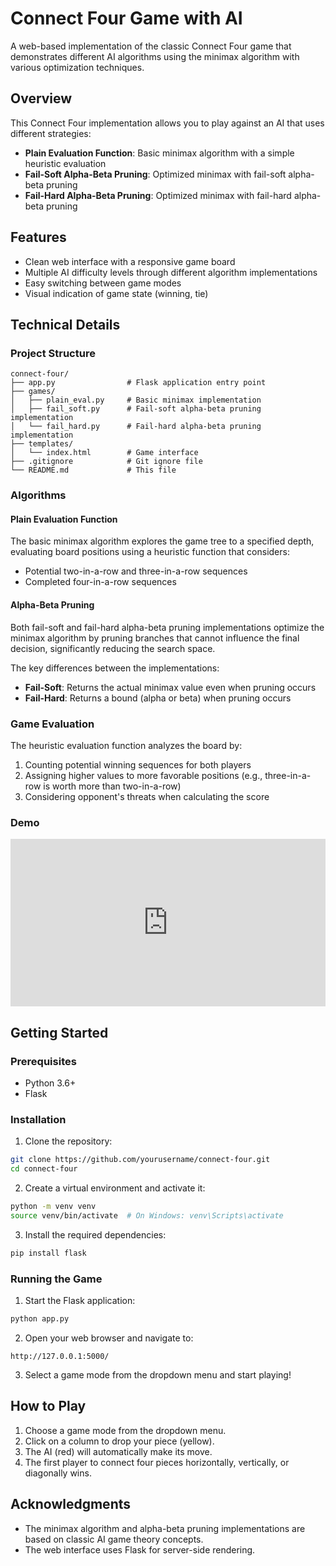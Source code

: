 # Connect Four Game with AI

A web-based implementation of the classic Connect Four game that demonstrates different AI algorithms using the minimax algorithm with various optimization techniques.

## Overview

This Connect Four implementation allows you to play against an AI that uses different strategies:

- **Plain Evaluation Function**: Basic minimax algorithm with a simple heuristic evaluation
- **Fail-Soft Alpha-Beta Pruning**: Optimized minimax with fail-soft alpha-beta pruning
- **Fail-Hard Alpha-Beta Pruning**: Optimized minimax with fail-hard alpha-beta pruning

## Features

- Clean web interface with a responsive game board
- Multiple AI difficulty levels through different algorithm implementations
- Easy switching between game modes
- Visual indication of game state (winning, tie)

## Technical Details

### Project Structure

```
connect-four/
├── app.py                # Flask application entry point
├── games/
│   ├── plain_eval.py     # Basic minimax implementation
│   ├── fail_soft.py      # Fail-soft alpha-beta pruning implementation
│   └── fail_hard.py      # Fail-hard alpha-beta pruning implementation
├── templates/
│   └── index.html        # Game interface
├── .gitignore            # Git ignore file
└── README.md             # This file
```

### Algorithms

#### Plain Evaluation Function

The basic minimax algorithm explores the game tree to a specified depth, evaluating board positions using a heuristic function that considers:
- Potential two-in-a-row and three-in-a-row sequences
- Completed four-in-a-row sequences

#### Alpha-Beta Pruning

Both fail-soft and fail-hard alpha-beta pruning implementations optimize the minimax algorithm by pruning branches that cannot influence the final decision, significantly reducing the search space.

The key differences between the implementations:
- **Fail-Soft**: Returns the actual minimax value even when pruning occurs
- **Fail-Hard**: Returns a bound (alpha or beta) when pruning occurs

### Game Evaluation

The heuristic evaluation function analyzes the board by:
1. Counting potential winning sequences for both players
2. Assigning higher values to more favorable positions (e.g., three-in-a-row is worth more than two-in-a-row)
3. Considering opponent's threats when calculating the score

### Demo
<div style="position: relative; padding-bottom: 53.22916666666667%; height: 0;"><iframe src="https://www.loom.com/embed/eafacac748094f6badc13372ca73e13e?sid=4ae76bef-cbc5-4e56-ac6a-66c7949e6854" frameborder="0" webkitallowfullscreen mozallowfullscreen allowfullscreen style="position: absolute; top: 0; left: 0; width: 100%; height: 100%;"></iframe></div>

## Getting Started

### Prerequisites

- Python 3.6+
- Flask

### Installation

1. Clone the repository:
```bash
git clone https://github.com/yourusername/connect-four.git
cd connect-four
```

2. Create a virtual environment and activate it:
```bash
python -m venv venv
source venv/bin/activate  # On Windows: venv\Scripts\activate
```

3. Install the required dependencies:
```bash
pip install flask
```

### Running the Game

1. Start the Flask application:
```bash
python app.py
```

2. Open your web browser and navigate to:
```
http://127.0.0.1:5000/
```

3. Select a game mode from the dropdown menu and start playing!

## How to Play

1. Choose a game mode from the dropdown menu.
2. Click on a column to drop your piece (yellow).
3. The AI (red) will automatically make its move.
4. The first player to connect four pieces horizontally, vertically, or diagonally wins.


## Acknowledgments

- The minimax algorithm and alpha-beta pruning implementations are based on classic AI game theory concepts.
- The web interface uses Flask for server-side rendering.